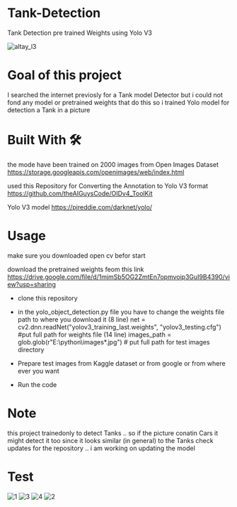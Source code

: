 # Tank-Detection
Tank Detection pre trained Weights using Yolo V3

![altay_l3](https://user-images.githubusercontent.com/34937698/122085567-d7106680-cdd0-11eb-83b4-3c4c0756df13.jpg)


# Goal of this project

I searched the internet previosly for a Tank model Detector but i could not fond any model or pretrained weights that do this
so i trained Yolo model for detection a Tank in a picture

# Built With 🛠

  the mode have been trained on 2000 images from Open Images Dataset
  https://storage.googleapis.com/openimages/web/index.html

  used this Repository for Converting the Annotation to Yolo V3 format
  https://github.com/theAIGuysCode/OIDv4_ToolKit

  Yolo V3 model https://pjreddie.com/darknet/yolo/
 
  
 # Usage
  
  make sure you downloaded open cv befor start
  
  download the pretrained weights feom this link
  https://drive.google.com/file/d/1mjmSb5OG2ZmtEn7opmvoip3GuI9B4390/view?usp=sharing
  
  - clone this repository
  
  - in the yolo_object_detection.py file  you have to change the weights file path to where you download it
   (8 line)   net = cv2.dnn.readNet("yolov3_training_last.weights", "yolov3_testing.cfg")         #put full path for weights file
   (14 line) images_path = glob.glob(r"E:\python\images\*.jpg")                                   # put full path for test images directory
   
  - Prepare test images from Kaggle dataset or from google or from where ever you want
   
  - Run the code <python yolo_object_detection.py>
  
  
  
  # Note
  this project trainedonly to detect Tanks .. so if the picture conatin Cars it might detect it too since it looks similar (in general) to the Tanks
  check updates for the repository .. i am working on updating the model
  
  # Test
  
  ![1](https://user-images.githubusercontent.com/34937698/122087998-59018f00-cdd3-11eb-97f5-539b0e891d88.png)
![3](https://user-images.githubusercontent.com/34937698/122088125-76cef400-cdd3-11eb-97a8-980fbcc21289.png)
![4](https://user-images.githubusercontent.com/34937698/122088311-98c87680-cdd3-11eb-9c07-7e22de268c98.png)
![2](https://user-images.githubusercontent.com/34937698/122088328-9cf49400-cdd3-11eb-98f9-522a7e045764.png)


  
  
  
